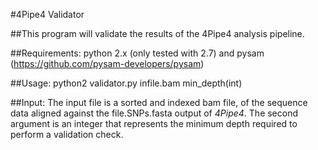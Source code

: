 #4Pipe4 Validator

##This program will validate the results of the 4Pipe4 analysis pipeline.

##Requirements:
python 2.x (only tested with 2.7) and pysam (https://github.com/pysam-developers/pysam)

##Usage:
    python2 validator.py infile.bam min_depth(int)

##Input:
The input file is a sorted and indexed bam file, of the sequence data aligned
against the file.SNPs.fasta output of *4Pipe4*.
The second argument is an integer that represents the minimum depth required to
perform a validation check.
